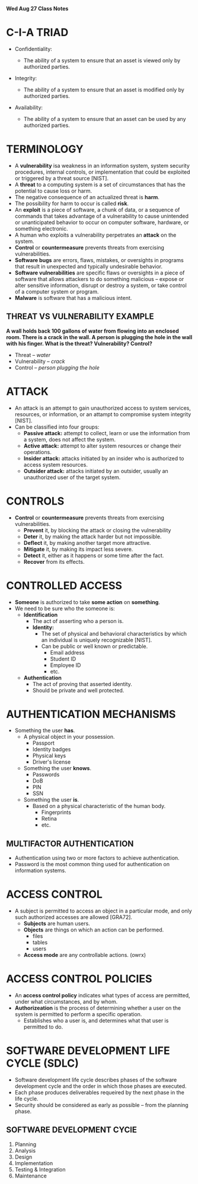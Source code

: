__**Wed Aug 27 Class Notes**__

# C-I-A TRIAD
- Confidentiality:
  - The ability of a system to ensure that an asset is viewed only by authorized parties.

- Integrity:
  - The ability of a system to ensure that an asset is modified only by authorized parties.

- Availability:
  - The ability of a system to ensure that an asset can be used by any authorized parties.

# TERMINOLOGY
- A **vulnerability** isa weakness in an information system, system security procedures, internal controls, or implementation that could be exploited or triggered by a threat source [NIST].
- A **threat** to a computing system is a set of circumstances that has the potential to cause loss or harm.
- The negative consequence of an actualized threat is **harm**.
- The possibility for harm to occur is called **risk**.
- An **exploit** is a piece of software, a chunk of data, or a sequence of commands that takes advantage of a vulnerability to cause unintended or unanticipated behavior to occur on computer software, hardware, or something electronic.
- A human who exploits a vulnerability perpetrates an **attack** on the system.
- **Control** or **countermeasure** prevents threats from exercising vulnerabilities.
- **Software bugs** are errors, flaws, mistakes, or oversights in programs that result in unexpected and typically undesirable behavior.
- **Software vulnerabilities** are specific flaws or oversights in a piece of software that allows attackers to do something malicious – expose or alter sensitive information, disrupt or destroy a system, or take control of a computer system or program.
- **Malware** is software that has a malicious intent.

## THREAT VS VULNERABILITY EXAMPLE
**A wall holds back 100 gallons of water from flowing into an enclosed room. There is a crack in the wall. A person is plugging the hole in the wall with his finger. What is the threat? Vulnerability? Control?**
- Threat – *water*
- Vulnerability – *crack*
- Control – *person plugging the hole*

# ATTACK
- An attack is an attempt to gain unauthorized access to system services, resources, or information, or an attampt to compromise system integrity [NIST].
- Can be classified into four groups:
  - **Passive attack:** attempt to collect, learn or use the information from a system, does not affect the system.
  - **Active attack:** attempt to alter system resources or change their operations.
  - **Insider attack:** attacks initiated by an insider who is authorized to access system resources.
  - **Outsider attack:** attacks initiated by an outsider, usually an unauthorized user of the target system.

# CONTROLS
- **Control** or **countermeasure** prevents threats from exercising vulnerabilities.
  - **Prevent** it, by blocking the attack or closing the vulnerability
  - **Deter** it, by making the attack harder but not impossible.
  - **Deflect** it, by making another target more attractive.
  - **Mitigate** it, by making its impact less severe.
  - **Detect** it, either as it happens or some time after the fact.
  - **Recover** from its effects.

# CONTROLLED ACCESS
- **Someone** is authorized to take **some action** on **something**.
- We need to be sure who the someone is:
  - **Identification**
    - The act of asserting who a person is.
    - **Identity:**
      - The set of physical and behavioral characteristics by which an individual is uniquely recognizable [NIST].
      - Can be public or well known or predictable.
        - Email address
        - Student ID
        - Employee ID
        - etc.
  - **Authentication**
    - The act of proving that asserted identity.
    - Should be private and well protected.

# AUTHENTICATION MECHANISMS
- Something the user **has**.
  - A physical object in your possession.
    - Passport
    - Identity badges
    - Physical keys
    - Driver's license
  - Something the user **knows**.
    - Passwords
    - DoB
    - PIN
    - SSN
  - Something the user **is**.
    - Based on a physical characteristic of the human body.
      - Fingerprints
      - Retina
      - etc.

## MULTIFACTOR AUTHENTICATION
- Authentication using two or more factors to achieve authentication.
- Password is the most common thing used for authentication on information systems.

# ACCESS CONTROL
- A subject is permitted to access an object in a particular mode, and only such authorized accesses are allowed [GRA72].
  - **Subjects** are human users.
  - **Objects** are things on which an action can be performed.
    - files
    - tables
    - users
  - **Access mode** are any controllable actions. (owrx)

# ACCESS CONTROL POLICIES
- An **access control policy** indicates what types of access are permitted, under what circumstances, and by whom.
- **Authorizeation** is the process of determining whether a user on the system is permitted to perform a specific operation.
  - Establishes who a user is, and determines what that user is permitted to do.

# SOFTWARE DEVELOPMENT LIFE CYCLE (SDLC)
- Software development life cycle describes phases of the software development cycle and the order in which those phases are executed.
- Each phase produces deliverables requeired by the next phase in the life cycle.
- Security should be considered as early as possible – from the planning phase.

## SOFTWARE DEVELOPMENT CYClE
1. Planning
2. Analysis
3. Design
4. Implementation
5. Testing & Integration
6. Maintenance

